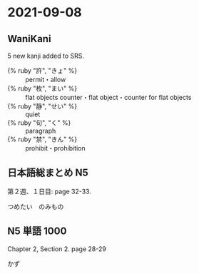 # 2021-09-08

## WaniKani

5 new kanji added to SRS.

<dl>
  <div>
    <dt>{% ruby "許", "きょ" %}</dt>
    <dd>permit・allow</dd>
  </div>
  <div>
    <dt>{% ruby "枚", "まい" %}</dt>
    <dd>flat objects counter・flat object・counter for flat objects</dd>
  </div>
  <div>
    <dt>{% ruby "静", "せい" %}</dt>
    <dd>quiet</dd>
  </div>
  <div>
    <dt>{% ruby "句", "く" %}</dt>
    <dd>paragraph</dd>
  </div>
  <div>
    <dt>{% ruby "禁", "きん" %}</dt>
    <dd>prohibit・prohibition</dd>
  </div>
</dl>

## 日本語総まとめ N5

第２週、１日目: page 32-33.

つめたい　のみもの

## N5 単語 1000

Chapter 2, Section 2. page 28-29

かず
